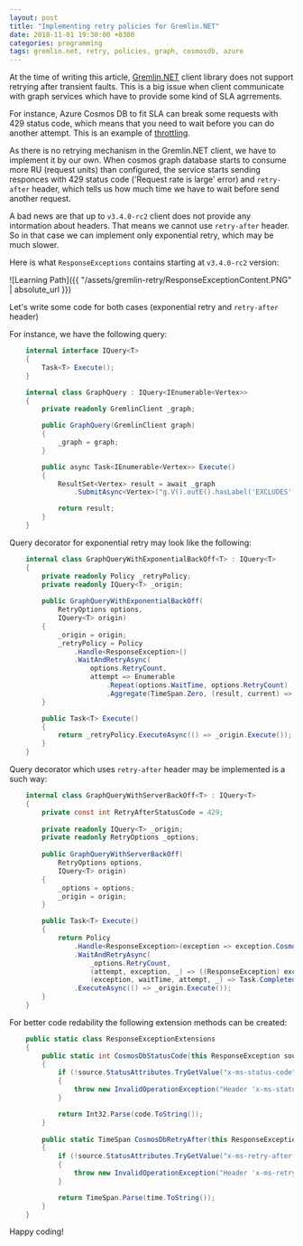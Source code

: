 ```yaml
---
layout: post
title: "Implementing retry policies for Gremlin.NET"
date: 2018-11-01 19:30:00 +0300
categories: programming
tags: gremlin.net, retry, policies, graph, cosmosdb, azure
---
```


At the time of writing this article, [Gremlin.NET](https://github.com/apache/tinkerpop/tree/master/gremlin-dotnet) client library does not support retrying after transient faults. This is a big issue when client communicate with graph services which have to provide  some kind of SLA agrrements.

For instance, Azure Cosmos DB to fit SLA can break some requests with 429 status code, which means that you need to wait before you can do another attempt. This is an example of [throttling](https://docs.microsoft.com/en-us/azure/architecture/patterns/throttling).

As there is no retrying mechanism in the Gremlin.NET client, we have to implement it by our own. When cosmos graph database starts to consume more RU (request units) than configured, the service starts sending responces with 429 status code ('Request rate is large' error) and `retry-after` header, which tells us how much time we have to wait before send another request.

A bad news are that up to `v3.4.0-rc2` client does not provide any intormation about headers. That means we cannot use `retry-after` header. So in that case we can implement only exponential retry, which may be much slower.

Here is what `ResponseExceptions` contains starting at `v3.4.0-rc2` version:

![Learning Path]({{ "/assets/gremlin-retry/ResponseExceptionContent.PNG" | absolute_url }})

Let's write some code for both cases (exponential retry and `retry-after` header)

For instance, we have the following query:

```cs
    internal interface IQuery<T>
    {
        Task<T> Execute();
    }

    internal class GraphQuery : IQuery<IEnumerable<Vertex>>
    {
        private readonly GremlinClient _graph;

        public GraphQuery(GremlinClient graph)
        {
            _graph = graph;
        }

        public async Task<IEnumerable<Vertex>> Execute()
        {
            ResultSet<Vertex> result = await _graph
                .SubmitAsync<Vertex>("g.V().outE().hasLabel('EXCLUDES').inV()");

            return result;
        }
    }
```

Query decorator for exponential retry may look like the following:

```cs
    internal class GraphQueryWithExponentialBackOff<T> : IQuery<T>
    {
        private readonly Policy _retryPolicy;
        private readonly IQuery<T> _origin;
        
        public GraphQueryWithExponentialBackOff(
            RetryOptions options,
            IQuery<T> origin)
        {
            _origin = origin;
            _retryPolicy = Policy
                .Handle<ResponseException>()
                .WaitAndRetryAsync(
                    options.RetryCount,
                    attempt => Enumerable
                        .Repeat(options.WaitTime, options.RetryCount)
                        .Aggregate(TimeSpan.Zero, (result, current) => result.Add(current)));
        }

        public Task<T> Execute()
        {
            return _retryPolicy.ExecuteAsync(() => _origin.Execute());
        }
    }
```

Query decorator which uses `retry-after` header may be implemented is a such way:

```cs
    internal class GraphQueryWithServerBackOff<T> : IQuery<T>
    {
        private const int RetryAfterStatusCode = 429;
        
        private readonly IQuery<T> _origin;
        private readonly RetryOptions _options;
        
        public GraphQueryWithServerBackOff(
            RetryOptions options,
            IQuery<T> origin)
        {
            _options = options;
            _origin = origin;
        }

        public Task<T> Execute()
        {
            return Policy
                .Handle<ResponseException>(exception => exception.CosmosDbStatusCode() == RetryAfterStatusCode)
                .WaitAndRetryAsync(
                    _options.RetryCount,
                    (attempt, exception, _) => ((ResponseException) exception).CosmosDbRetryAfter(),
                    (exception, waitTime, attempt, _) => Task.CompletedTask)
                .ExecuteAsync(() => _origin.Execute());
        }
    }
```

For better code redability the following extension methods can be created:

```cs
    public static class ResponseExceptionExtensions
    {
        public static int CosmosDbStatusCode(this ResponseException source)
        {
            if (!source.StatusAttributes.TryGetValue("x-ms-status-code", out var code))
            {
                throw new InvalidOperationException("Header 'x-ms-status-code' is not presented.");
            }

            return Int32.Parse(code.ToString());
        }
        
        public static TimeSpan CosmosDbRetryAfter(this ResponseException source)
        {
            if (!source.StatusAttributes.TryGetValue("x-ms-retry-after-ms", out var time))
            {
                throw new InvalidOperationException("Header 'x-ms-retry-after-ms' is not presented.");
            }

            return TimeSpan.Parse(time.ToString());
        }
    }
```
Happy coding!